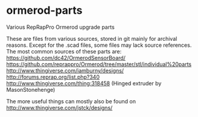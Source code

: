ormerod-parts
=============

Various RepRapPro Ormerod upgrade parts

These are files from various sources, stored in git mainly for archival reasons. Except for the .scad files, some files may lack source references.
The most common sources of these parts are:
https://github.com/dc42/OrmerodSensorBoard/
https://github.com/reprappro/Ormerod/tree/master/stl/individual%20parts
http://www.thingiverse.com/iamburny/designs/
http://forums.reprap.org/list.php?340
http://www.thingiverse.com/thing:318458 (Hinged extruder by MasonStonehenge)

The more useful things can mostly also be found on
http://www.thingiverse.com/jstck/designs/
